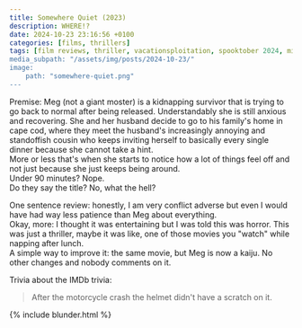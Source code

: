 ```yaml
---
title: Somewhere Quiet (2023)
description: WHERE!?
date: 2024-10-23 23:16:56 +0100
categories: [films, thrillers]
tags: [film reviews, thriller, vacationsploitation, spooktober 2024, middleofnowherecore, featuring the most obnoxious people on earth, they don't say the title]
media_subpath: "/assets/img/posts/2024-10-23/"
image:
    path: "somewhere-quiet.png"
---
```

<span class="reviewsection">Premise:</span> Meg (not a giant moster) is a kidnapping survivor that is trying to go back to normal after being released. Understandably she is still anxious and recovering. She and her husband decide to go to his family's home in cape cod, where they meet the husband's increasingly annoying and standoffish cousin who keeps inviting herself to basically every single dinner because she cannot take a hint.<br/>
More or less that's when she starts to notice how a lot of things feel off and not just because she just keeps being around.<br/>
<span class="reviewsection">Under 90 minutes?</span> Nope.<br/>
<span class="reviewsection">Do they say the title?</span> No, what the hell?

<span class="reviewsection">One sentence review:</span> honestly, I am very conflict adverse but even I would have had way less patience than Meg about everything.<br/>
<span class="reviewsection">Okay, more:</span> I thought it was entertaining but I was told this was horror. This was just a thriller, maybe it was like, one of those movies you "watch" while napping after lunch.<br/>
<span class="reviewsection">A simple way to improve it:</span> the same movie, but Meg is now a kaiju. No other changes and nobody comments on it.

<span class="reviewsection">Trivia about the IMDb trivia:</span>
> After the motorcycle crash the helmet didn't have a scratch on it.

{% include blunder.html %}